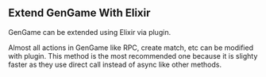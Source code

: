## Extend GenGame With Elixir

GenGame can be extended using Elixir via plugin.

Almost all actions in GenGame like RPC, create match, etc can be modified with plugin. This method is the most recommended one because it is slighty faster as they use direct call instead of async like other methods.
